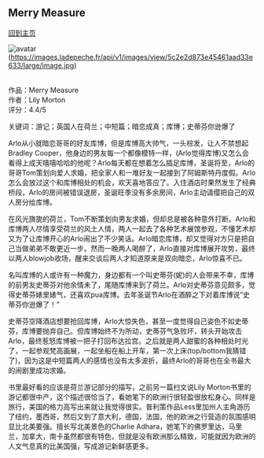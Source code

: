 ## Merry Measure
[回到主页](https://boheme130.github.io/Fiction.git.io/)

![avatar](https://www.statesidestills.com/prodimages/cooper_bradley_alias_2300l.jpg)
(https://images.ladepeche.fr/api/v1/images/view/5c2e2d873e45461aad33e633/large/image.jpg)
<br>
<br>

作品：Merry Measure <br>
作者：Lily Morton <br>
评分：4.4/5 <br>

关键词：游记；英国人在荷兰；中短篇；暗恋成真；库博；史蒂芬你逊爆了

Arlo从小就暗恋哥哥的好友库博，但是库博高大帅气，一头棕发，让人不禁想起Bradley Cooper，他身边的男友每一个都像模特一样，(Arlo觉得库博)又怎么会看得上成天嘻嘻哈哈的他呢？Arlo每天都在想着怎么插足库博，圣诞将至，Arlo的哥哥Tom策划向爱人求婚，把全家人和一堆好友一起接到了阿姆斯特丹度假。Arlo怎么会放过这个和库博相处的机会，欢天喜地答应了。入住酒店时果然发生了经典桥段，Arlo的房间被错误退房，圣诞旺季没有多余房间，Arlo主动请缨把自己的双人房分给库博。

在风光旖旎的荷兰，Tom不断策划向男友求婚，但却总是被各种意外打断。Arlo和库博两人尽情享受荷兰的风土人情，两人一起去了各种艺术展馆参观，不懂艺术却又为了让库博开心的Arlo闹出了不少笑话。Arlo暗恋库博，却又觉得对方只是把自己当做弟弟不敢更近一步。然而一晚两人喝醉了，Arlo直接对库博展开攻势，最终以两人blowjob收场，醒来交谈后两人才知道原来是双向暗恋，Arlo惊喜不已。

名叫库博的人或许有一种魔力，身边都有一个叫史蒂芬(妮)的人会带来不幸，库博的前男友史蒂芬对他余情未了，尾随库博来到了荷兰。Arlo对史蒂芬意见颇多，觉得史蒂芬婊里婊气，还喜欢pua库博。去年圣诞节Arlo在酒醉之下对着库博说”史蒂芬你逊爆了！”

史蒂芬空降酒店想要抢回库博，Arlo大惊失色，甚至一度觉得自己姿色不如史蒂芬，库博要抛弃自己。但库博始终不为所动，史蒂芬气急败坏，转头开始攻击Arlo，最终惹怒库博被一把子打回布达拉宫。之后就是两人甜蜜的各种相处时光了，一起参观梵高画展，一起坐船在船上开车，第一次上床(top/bottom我猜错了)，因为这是中短篇两人的感情也没有太多波折，最终Arlo的哥哥也在全书最大的闹剧里成功求婚。

书里最好看的应该是荷兰游记部分的描写，之前另一篇扫文说Lily Morton书里的游记都很中产，这个描述很恰当了，看她笔下的欧洲行很轻盈很放松身心。同样是旅行，美国的格力高写出来就让我觉得很实。普利策作品Less里加州人主角游历了纽约，墨西哥，然后又到了意大利，德国，法国，他的欧洲之行营造的氛围感明显比北美要强。擅长写北美景色的Charlie Adhara，她笔下的佛罗里达，马里兰，加拿大，南卡虽然都很有特色，但就是没有欧洲那么精致，可能就因为欧洲的人文气息真的比美国强，写成游记新鲜感更多。
